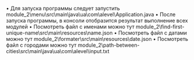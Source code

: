 • Для запуска программы следует запустить module_2\menu\src\main\java\ua\com\alevel\Application.java
• После запуска программы, в консоли отобразится результат выполнение всех модулей
• Посмотреть файл с именами можно тут module_2\find-first-unique-name\src\main\resources\name.json
• Посмотреть файл с датами можно тут module_2\formater\src\main\resources\date.json
• Посмотреть файл с городами можно тут module_2\path-between-cities\src\main\java\ua\com\alevel\input.txt
